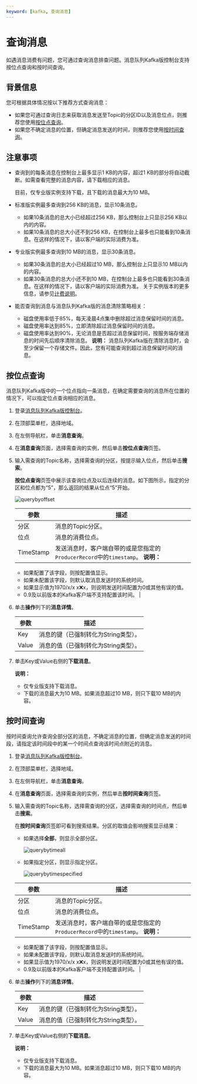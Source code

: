```yaml
---
keyword: [kafka, 查询消息]
---
```


# 查询消息

如遇消息消费有问题，您可通过查询消息排查问题。消息队列Kafka版控制台支持按位点查询和按时间查询。

## 背景信息

您可根据具体情况按以下推荐方式查询消息：

-   如果您可通过查询日志来获取消息发送至Topic的分区ID以及消息位点，则推荐您使用[按位点查询](#section_x5a_pxt_51v)。
-   如果您不确定消息的位置，但确定消息发送的时间，则推荐您使用[按时间查询](#section_qkk_rm7_sae)。

## 注意事项

-   查询到的每条消息在控制台上最多显示1 KB的内容，超过1 KB的部分将自动截断。如需查看完整的消息内容，请下载相应的消息。

    目前，仅专业版实例支持下载，且下载的消息最大为10 MB。

-   标准版实例最多查询到256 KB的消息，显示10条消息。
    -   如果10条消息的总大小已经超过256 KB，那么控制台上只显示256 KB以内的内容。
    -   如果10条消息的总大小还不到256 KB，在控制台上最多也只能看到10条消息。在这样的情况下，请以客户端的实际消费为准。
-   专业版实例最多查询到10 MB的消息，显示30条消息。

    -   如果30条消息的总大小已经超过10 MB，那么控制台上只显示10 MB以内的内容。
    -   如果30条消息的总大小还不到10 MB，在控制台上最多也只能看到30条消息。在这样的情况下，请以客户端的实际消费为准。
    关于实例版本的更多信息，请参见[计费说明](/intl.zh-CN/产品定价/计费说明.md)。

-   能否查询到消息与消息队列Kafka版的消息清除策略相关：

    -   磁盘使用率低于85%，每天凌晨4点集中删除超过消息保留时间的消息。
    -   磁盘使用率达到85%，立即清除超过消息保留时间的消息。
    -   磁盘使用率达到90%，无论消息是否超过消息保留时间，按服务端存储消息的时间先后顺序清除消息。
    **说明：** 消息队列Kafka版在清除消息时，会至少保留一个存储文件。因此，您有可能查询到超过消息保留时间的消息。


## 按位点查询

消息队列Kafka版中的一个位点指向一条消息，在确定需要查询的消息所在位置的情况下，可以指定位点查询相应的消息。

1.  登录[消息队列Kafka版控制台](https://kafka.console.aliyun.com/?spm=a2c4g.11186623.2.22.6bf72638IfKzDm)。

2.  在顶部菜单栏，选择地域。

3.  在左侧导航栏，单击**消息查询**。

4.  在**消息查询**页面，选择需查询的实例，然后单击**按位点查询**页签。

5.  输入需查询的Topic名称，选择需查询的分区，按提示输入位点，然后单击**搜索**。

    **按位点查询**页签中展示该查询位点及以后连续的消息。如下图所示，指定的分区和位点都为“5”，那么返回的结果从位点“5”开始。

    ![querybyoffset](https://static-aliyun-doc.oss-accelerate.aliyuncs.com/assets/img/zh-CN/5116119951/p53123.png)

    |参数|描述|
    |--|--|
    |分区|消息的Topic分区。|
    |位点|消息的消费位点。|
    |TimeStamp|发送消息时，客户端自带的或是您指定的`ProducerRecord`中的`timestamp`。 **说明：**

    -   如果配置了该字段，则按配置值显示。
    -   如果未配置该字段，则默认取消息发送时的系统时间。
    -   如果显示值为1970/x/x x:x:x，则说明发送时间配置为0或其他有误的值。
    -   0.9及以前版本的Kafka客户端不支持配置该时间。 |

6.  单击**操作**列下的**消息详情**。

    |参数|描述|
    |--|--|
    |Key|消息的键（已强制转化为String类型）。|
    |Value|消息的值（已强制转化为String类型）。|

7.  单击Key或Value右侧的**下载消息**。

    **说明：**

    -   仅专业版支持下载消息。
    -   下载的消息最大为10 MB。如果消息超过10 MB，则只下载10 MB的内容。

## 按时间查询

按时间查询允许查询全部分区的消息，不确定消息的位置，但确定消息发送的时间段，请指定该时间段中的某一个时间点查询该时间点附近的消息。

1.  登录[消息队列Kafka版控制台](https://kafka.console.aliyun.com/?spm=a2c4g.11186623.2.22.6bf72638IfKzDm)。

2.  在顶部菜单栏，选择地域。

3.  在左侧导航栏，单击**消息查询**。

4.  在**消息查询**页面，选择需查询的实例，然后单击**按时间查询**页签。

5.  输入需查询的Topic名称，选择需查询的分区，选择需查询的时间点，然后单击**搜索**。

    在**按时间查询**页签即可看到搜索结果。分区的取值会影响搜索显示结果：

    -   如果选择**全部**，则显示全部分区。

        ![querybytimeall](https://static-aliyun-doc.oss-accelerate.aliyuncs.com/assets/img/zh-CN/5116119951/p53127.png)

    -   如果指定分区，则显示指定分区。

        ![querybytimespecified](https://static-aliyun-doc.oss-accelerate.aliyuncs.com/assets/img/zh-CN/5116119951/p53128.png)

    |参数|描述|
    |--|--|
    |分区|消息的Topic分区。|
    |位点|消息的消费位点。|
    |TimeStamp|发送消息时，客户端自带的或是您指定的`ProducerRecord`中的`timestamp`。 **说明：**

    -   如果配置了该字段，则按配置值显示。
    -   如果未配置该字段，则默认取消息发送时的系统时间。
    -   如果显示值为1970/x/x x:x:x，则说明发送时间配置为0或其他有误的值。
    -   0.9及以前版本的Kafka客户端不支持配置该时间。 |

6.  单击**操作**列下的**消息详情**。

    |参数|描述|
    |--|--|
    |Key|消息的键（已强制转化为String类型）。|
    |Value|消息的值（已强制转化为String类型）。|

7.  单击Key或Value右侧的**下载消息**。

    **说明：**

    -   仅专业版支持下载消息。
    -   下载的消息最大为10 MB。如果消息超过10 MB，则只下载10 MB的内容。


